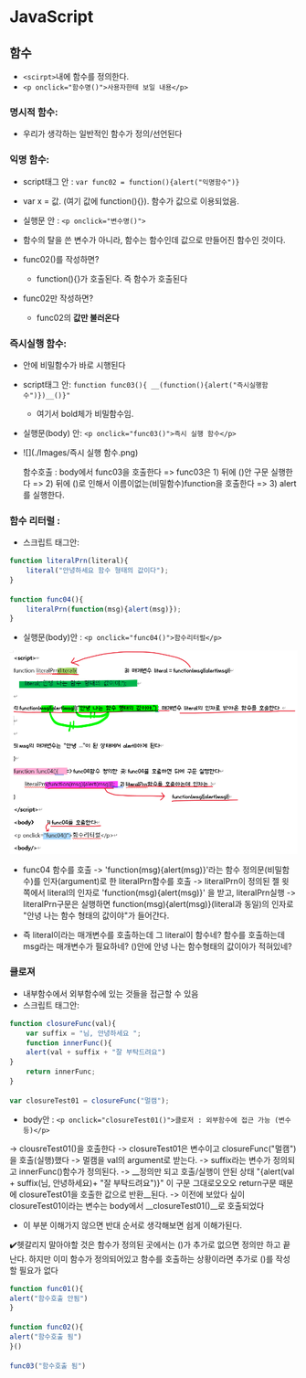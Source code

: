 # JavaScript

## 함수

- `<scirpt>`내에 함수를 정의한다.
- `<p onclick="함수명()">사용자한테 보일 내용</p>`

### 명시적 함수: 

- 우리가 생각하는 일반적인 함수가 정의/선언된다

### 익명 함수: 

- script태그 안 : `var func02 = function(){alert("익명함수")}`

- var x = 값. (여기 값에 function(){}). 함수가 값으로 이용되었음.

- 실행문 안 : `<p onclick="변수명()">`

- 함수의 탈을 쓴 변수가 아니라, 함수는 함수인데 값으로 만들어진 함수인 것이다. 

- func02()를 작성하면?

  - function(){}가 호출된다. 즉 함수가 호출된다

- func02만 작성하면?

  - func02의 __값만 불러온다__

  

### 즉시실행 함수:

- 안에 비밀함수가 바로 시행된다

- script태그 안: `function func03(){ __(function(){alert("즉시실행함수")})__()}"`

  - 여기서 bold체가 비밀함수임.

- 실행문(body) 안: `<p onclick="func03()">즉시 실행 함수</p>`

- ![](./Images/즉시 실행 함수.png)

  함수호출 : body에서 func03을 호출한다 => func03은 1) 뒤에 ()안 구문 실행한다 => 2) 뒤에 ()로 인해서 이름이없는(비밀함수)function을 호출한다 => 3) alert를 실행한다.



### 함수 리터럴 :

- 스크립트 태그안:

```javascript
function literalPrn(literal){
    literal("안녕하세요 함수 형태의 값이다");
}

function func04(){
    literalPrn(function(msg){alert(msg)});
}

```

- 실행문(body)안 : `<p onclick="func04()">함수리터럴</p>`

<img src="https://github.com/hongpower/TIL/blob/master/Web/JS/Images/%ED%95%A8%EC%88%98%20%EB%A6%AC%ED%84%B0%EB%9F%B4.png" />

- func04 함수를 호출 ->  'function(msg){alert(msg)}'라는 함수 정의문(비밀함수)를 인자(argument)로 한 literalPrn함수를 호출 -> literalPrn이 정의된 젤 윗 쪽에서 literal의 인자로 'function(msg){alert(msg)}' 을 받고, literalPrn실행 -> literalPrn구문은 실행하면 function(msg){alert(msg)}(literal과 동일)의 인자로 "안녕 나는 함수 형태의 값이야"가 들어간다.

- 즉 literal이라는 매개변수를 호출하는데 그 literal이 함수네? 함수를 호출하는데 msg라는 매개변수가 필요하네? ()안에 안녕 나는 함수형태의 값이야가 적혀있네?



### 클로져

- 내부함수에서 외부함수에 있는 것들을 접근할 수 있음
- 스크립트 태그안:

````javascript
function closureFunc(val){
	var suffix = "님, 안녕하세요 ";
	function innerFunc(){
	alert(val + suffix + "잘 부탁드려요")
}
	return innerFunc;
}

var closureTest01 = closureFunc("멀캠");
````

- body안 :  `<p onclick="closureTest01()">클로저 : 외부함수에 접근 가능 (변수 등)</p>`

-> clousreTest01()을 호출한다 -> closureTest01은 변수이고 closureFunc("멀캠")을 호출(실행)했다 -> 멀캠을 val의 argument로 받는다. -> suffix라는 변수가 정의되고 innerFunc()함수가 정의된다. -> __정의만 되고 호출/실행이 안된 상태 "{alert(val + suffix(님, 안녕하세요)+ "잘 부탁드려요")}" 이 구문 그대로오오오 return구문 때문에 closureTest01을 호출한 값으로 반환__된다. -> 이전에 보았다 싶이 closureTest01이라는 변수는 body에서 __closureTest01()__로 호출되었다

- 이 부분 이해가지 않으면 반대 순서로 생각해보면 쉽게 이해가된다.

:heavy_check_mark:헷갈리지 말아야할 것은 함수가 정의된 곳에서는 ()가 추가로 없으면 정의만 하고 끝난다. 하지만 이미 함수가 정의되어있고 함수를 호출하는 상황이라면 추가로 ()를 작성할 필요가 없다

```javascript
function func01(){
alert("함수호출 안됨")
}

function func02(){
alert("함수호출 됨")
}()

func03("함수호출 됨")
```

